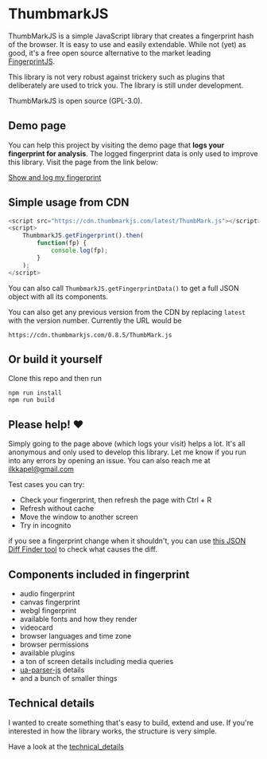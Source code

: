# ThumbmarkJS

ThumbMarkJS is a simple JavaScript library that creates a fingerprint hash of the browser. It is easy to use and easily extendable. While not (yet) as good, it's a free open source alternative to the market leading [FingerprintJS](https://github.com/fingerprintjs/fingerprintjs).

This library is not very robust against trickery such as plugins that deliberately are used to trick you. The library is still under development.

ThumbMarkJS is open source (GPL-3.0).

## Demo page

You can help this project by visiting the demo page that **logs your fingerprint for analysis**. The logged fingerprint data is only used to improve this library. Visit the page from the link below:

[Show and log my fingerprint](https://www.thumbmarkjs.com/)

## Simple usage from CDN

```javascript
<script src="https://cdn.thumbmarkjs.com/latest/ThumbMark.js"></script>
<script>
    ThumbmarkJS.getFingerprint().then(
        function(fp) {
            console.log(fp);
        }
    );
</script>
```

You can also call `ThumbmarkJS.getFingerprintData()` to get a full JSON object with all its components.

You can also get any previous version from the CDN by replacing `latest` with the version number. Currently the URL would be

`https://cdn.thumbmarkjs.com/0.8.5/ThumbMark.js`

## Or build it yourself

Clone this repo and then run

```
npm run install
npm run build
```

## Please help! ♥

Simply going to the page above (which logs your visit) helps a lot. It's all anonymous and only used to develop this library.
Let me know if you run into any errors by opening an issue. You can also reach me at [ilkkapel@gmail.com](mailto:ilkkapel@gmail.com)

Test cases you can try:
- Check your fingerprint, then refresh the page with Ctrl + R
- Refresh without cache
- Move the window to another screen
- Try in incognito

if you see a fingerprint change when it shouldn't, you can use [this JSON Diff Finder tool](https://url-decode.com/tool/json-diff) to check what causes the diff.

## Components included in fingerprint
- audio fingerprint
- canvas fingerprint
- webgl fingerprint
- available fonts and how they render
- videocard
- browser languages and time zone
- browser permissions
- available plugins
- a ton of screen details including media queries
- [ua-parser-js](https://uaparser.js.org/) details
- and a bunch of smaller things

## Technical details

I wanted to create something that's easy to build, extend and use. If you're interested in how the library works, the structure is very simple.

Have a look at the [technical_details](technical_details.md)